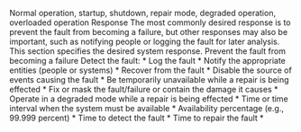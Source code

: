 Normal operation, startup, shutdown, repair mode, degraded operation, overloaded operation Response The most commonly desired response is to prevent the fault from becoming a failure, but other responses may also be important, such as notifying people or logging the fault for later analysis. This section specifies the desired system response. Prevent the fault from becoming a failure Detect the fault: *  Log the fault *  Notify the appropriate entities (people or systems) *  Recover from the fault *  Disable the source of events causing the fault *  Be temporarily unavailable while a repair is being effected *  Fix or mask the fault/failure or contain the damage it causes *  Operate in a degraded mode while a repair is being effected *  Time or time interval when the system must be available *  Availability percentage (e.g., 99.999 percent) *  Time to detect the fault *  Time to repair the fault * 